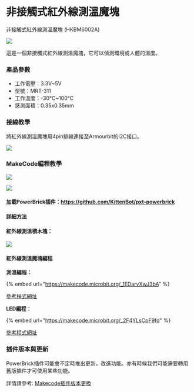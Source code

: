 # 非接觸式紅外線測溫魔塊

非接觸式紅外線測溫魔塊 (HKBM6002A)

![](https://kittenbothk.readthedocs.io/en/latest/\_images/image--003.png)

這是一個非接觸式紅外線測溫魔塊，它可以偵測環境或人體的溫度。

### 產品參數

* 工作電壓：3.3V\~5V
* 型號：MRT-311
* 工作溫度：-30°C\~100°C
* 感測面積：0.35x0.35mm

### 接線教學

將紅外線測溫魔塊用4pin排線連接至Armourbit的I2C接口。

![](https://kittenbothk.readthedocs.io/en/latest/\_images/infraCon.jpg)

### MakeCode編程教學

![](https://kittenbothk.readthedocs.io/en/latest/\_images/mcbanner12.png)

![](https://kittenbothk.readthedocs.io/en/latest/\_images/acbanner.png)

#### 加載PowerBrick插件：https://github.com/KittenBot/pxt-powerbrick

#### [詳細方法](../../programmingplatforms/makecode/kittenbotandmakecode.md)

#### 紅外線測溫積木塊：

![](https://kittenbothk.readthedocs.io/en/latest/\_images/infratempblocks.png)

#### 紅外線測溫魔塊編程

**測溫編程：**

{% embed url="https://makecode.microbit.org/_1EDarvXwJ3bA" %}

[參考程式網址](https://makecode.microbit.org/\_1EDarvXwJ3bA)

**LED編程：**

{% embed url="https://makecode.microbit.org/_2F4YLsCpF9fd" %}

[參考程式網址](https://makecode.microbit.org/\_2F4YLsCpF9fd)

### 插件版本與更新

PowerBrick插件可能會不定時推出更新，改進功能。亦有時候我們可能需要轉用舊版插件才可使用某些功能。

詳情請參考: [Makecode插件版本更換](../../programmingplatforms/makecode/makecodeextupdate.md)
